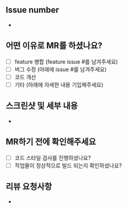## Issue number
<!-- 관련된 이슈 넘버가 있으면 이곳에 기입해주세요 -->
-

## 어떤 이유로 MR를 하셨나요?
- [ ] feature 병합 (feature issue #를 남겨주세요)
- [ ] 버그 수정 (아래에 issue #를 남겨주세요)
- [ ] 코드 개선
- [ ] 기타 (아래에 자세한 내용 기입해주세요)

## 스크린샷 및 세부 내용
<!--왜 해당 MR이 필요한지 자세하게 설명해주세요 -->
-

## MR하기 전에 확인해주세요
- [ ] 코드 스타일 검사를 진행하셨나요?
- [ ] 작업물이 정상적으로 빌드 되는지 확인하셨나요?

## 리뷰 요청사항
<!--중점적으로 리뷰를 원하시는 내용이 있다면  작성해주세요. -->
-

